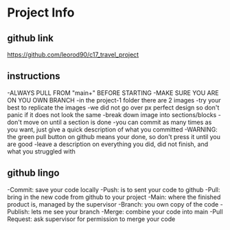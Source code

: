 # Project Info

## github link
https://github.com/leorod90/c17_travel_project

## instructions
-ALWAYS PULL FROM "main+" BEFORE STARTING
-MAKE SURE YOU ARE ON YOU OWN BRANCH
-in the project-1 folder there are 2 images
-try your best to replicate the images
-we did not go over px perfect design so don't panic if it does not look the same
-break down image into sections/blocks
-don't move on until a section is done
-you can commit as many times as you want, just give a quick description of what you committed
-WARNING: the green pull button on github means your done, so don't press it until you are good
-leave a description on everything you did, did not finish, and what you struggled with

## github lingo
-Commit: save your code locally
-Push: is to sent your code to github
-Pull: bring in the new code from github to your project
-Main: where the finished product is, managed by the supervisor
-Branch: you own copy of the code
-Publish: lets me see your branch
-Merge: combine your code into main
-Pull Request: ask supervisor for permission to merge your code
